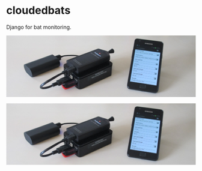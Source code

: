 # cloudedbats
Django for bat monitoring.

![WURB-A001](images/WURB-A001.jpg?raw=true "The first functional WURB.")

![WURB-A001](images/WURB-A001-web.jpg?raw=true "The first functional WURB.")

